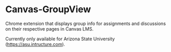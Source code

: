 # Canvas-GroupView
Chrome extension that displays group info for assignments and discussions on their respective pages in Canvas LMS.

Currently only available for Arizona State University (https://asu.intructure.com).
